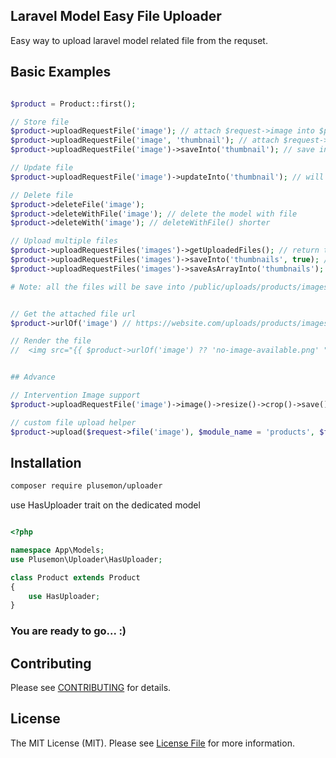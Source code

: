 ## Laravel Model Easy File Uploader
Easy way to upload laravel model related file from the requset.


## Basic Examples

```php

$product = Product::first();

// Store file
$product->uploadRequestFile('image'); // attach $request->image into $product->image
$product->uploadRequestFile('image', 'thumbnail'); // attach $request->image into $product->thumbnail
$product->uploadRequestFile('image')->saveInto('thumbnail'); // save into custom column

// Update file
$product->uploadRequestFile('image')->updateInto('thumbnail'); // will delete old file and update the new file

// Delete file
$product->deleteFile('image');
$product->deleteWithFile('image'); // delete the model with file
$product->deleteWith('image'); // deleteWithFile() shorter

// Upload multiple files
$product->uploadRequestFiles('images')->getUploadedFiles(); // return the uploaded files as array
$product->uploadRequestFiles('images')->saveInto('thumbnails', true); // save as array into $product->thumbnails
$product->uploadRequestFiles('images')->saveAsArrayInto('thumbnails'); 

# Note: all the files will be save into /public/uploads/products/images/products-1.jpg


// Get the attached file url 
$product->urlOf('image') // https://website.com/uploads/products/images/products-1.jpg

// Render the file
//  <img src="{{ $product->urlOf('image') ?? 'no-image-available.png' ">


## Advance

// Intervention Image support
$product->uploadRequestFile('image')->image()->resize()->crop()->save();  

// custom file upload helper
$product->upload($request->file('image'), $module_name = 'products', $file_type = 'images', $unique_id = 123);


```

## Installation
```bash
composer require plusemon/uploader
```

use HasUploader trait on the dedicated model

```php

<?php

namespace App\Models;
use Plusemon\Uploader\HasUploader;

class Product extends Product
{
    use HasUploader;
}

```

### You are ready to go... :)


## Contributing

Please see [CONTRIBUTING](CONTRIBUTING.md) for details.

## License

The MIT License (MIT). Please see [License File](LICENSE.md) for more information.